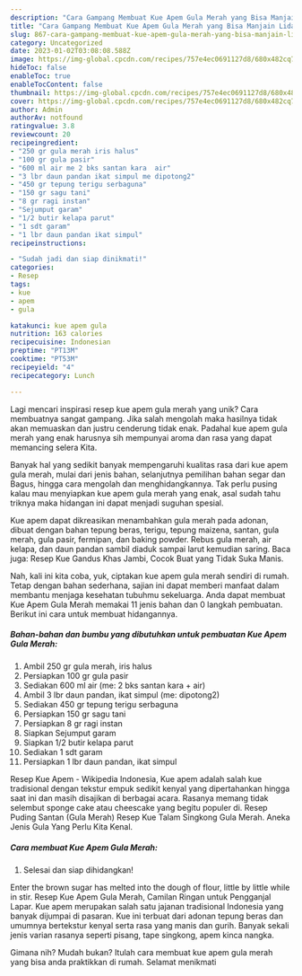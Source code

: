 ```yaml
---
description: "Cara Gampang Membuat Kue Apem Gula Merah yang Bisa Manjain Lidah"
title: "Cara Gampang Membuat Kue Apem Gula Merah yang Bisa Manjain Lidah"
slug: 867-cara-gampang-membuat-kue-apem-gula-merah-yang-bisa-manjain-lidah
category: Uncategorized
date: 2023-01-02T03:08:08.588Z
image: https://img-global.cpcdn.com/recipes/757e4ec0691127d8/680x482cq70/kue-apem-gula-merah-foto-resep-utama.jpg
hideToc: false
enableToc: true
enableTocContent: false
thumbnail: https://img-global.cpcdn.com/recipes/757e4ec0691127d8/680x482cq70/kue-apem-gula-merah-foto-resep-utama.jpg
cover: https://img-global.cpcdn.com/recipes/757e4ec0691127d8/680x482cq70/kue-apem-gula-merah-foto-resep-utama.jpg
author: Admin
authorAv: notfound
ratingvalue: 3.8
reviewcount: 20
recipeingredient:
- "250 gr gula merah iris halus"
- "100 gr gula pasir"
- "600 ml air me 2 bks santan kara  air"
- "3 lbr daun pandan ikat simpul me dipotong2"
- "450 gr tepung terigu serbaguna"
- "150 gr sagu tani"
- "8 gr ragi instan"
- "Sejumput garam"
- "1/2 butir kelapa parut"
- "1 sdt garam"
- "1 lbr daun pandan ikat simpul"
recipeinstructions:

- "Sudah jadi dan siap dinikmati!"
categories:
- Resep
tags:
- kue
- apem
- gula

katakunci: kue apem gula 
nutrition: 163 calories
recipecuisine: Indonesian
preptime: "PT13M"
cooktime: "PT53M"
recipeyield: "4"
recipecategory: Lunch

---
```





Lagi mencari inspirasi resep kue apem gula merah yang unik? Cara membuatnya sangat gampang. Jika salah mengolah maka hasilnya tidak akan memuaskan dan justru cenderung tidak enak. Padahal kue apem gula merah yang enak harusnya sih mempunyai aroma dan rasa yang dapat memancing selera Kita.





Banyak hal yang sedikit banyak mempengaruhi kualitas rasa dari kue apem gula merah, mulai dari jenis bahan, selanjutnya pemilihan bahan segar dan Bagus, hingga cara mengolah dan menghidangkannya. Tak perlu pusing kalau mau menyiapkan kue apem gula merah yang enak,      asal sudah tahu triknya maka hidangan ini dapat menjadi suguhan spesial.














Kue apem dapat dikreasikan menambahkan gula merah pada adonan, dibuat dengan bahan tepung beras, terigu, tepung maizena, santan, gula merah, gula pasir, fermipan, dan baking powder. Rebus gula merah, air kelapa, dan daun pandan sambil diaduk sampai larut kemudian saring. Baca juga: Resep Kue Gandus Khas Jambi, Cocok Buat yang Tidak Suka Manis.






Nah, kali ini kita coba, yuk, ciptakan kue apem gula merah sendiri di rumah. Tetap dengan bahan sederhana, sajian ini dapat memberi manfaat dalam membantu menjaga kesehatan tubuhmu sekeluarga. Anda dapat membuat Kue Apem Gula Merah memakai 11 jenis bahan dan 0 langkah pembuatan. Berikut ini cara untuk membuat hidangannya.

<!--inarticleads1-->

##### Bahan-bahan dan bumbu yang dibutuhkan untuk pembuatan Kue Apem Gula Merah:

1. Ambil 250 gr gula merah, iris halus
1. Persiapkan 100 gr gula pasir
1. Sediakan 600 ml air (me: 2 bks santan kara + air)
1. Ambil 3 lbr daun pandan, ikat simpul (me: dipotong2)
1. Sediakan 450 gr tepung terigu serbaguna
1. Persiapkan 150 gr sagu tani
1. Persiapkan 8 gr ragi instan
1. Siapkan Sejumput garam
1. Siapkan 1/2 butir kelapa parut
1. Sediakan 1 sdt garam
1. Persiapkan 1 lbr daun pandan, ikat simpul


Resep Kue Apem - Wikipedia Indonesia, Kue apem adalah salah kue tradisional dengan tekstur empuk sedikit kenyal yang dipertahankan hingga saat ini dan masih disajikan di berbagai acara. Rasanya memang tidak selembut sponge cake atau cheescake yang begitu populer di. Resep Puding Santan (Gula Merah) Resep Kue Talam Singkong Gula Merah. Aneka Jenis Gula Yang Perlu Kita Kenal. 

<!--inarticleads2-->

##### Cara membuat Kue Apem Gula Merah:


1. Selesai dan siap dihidangkan!

Enter the brown sugar has melted into the dough of flour, little by little while in stir. Resep Kue Apem Gula Merah, Camilan Ringan untuk Pengganjal Lapar. Kue apem merupakan salah satu jajanan tradisional Indonesia yang banyak dijumpai di pasaran. Kue ini terbuat dari adonan tepung beras dan umumnya bertekstur kenyal serta rasa yang manis dan gurih. Banyak sekali jenis varian rasanya seperti pisang, tape singkong, apem kinca nangka. 

Gimana nih? Mudah bukan? Itulah cara membuat kue apem gula merah yang bisa anda praktikkan di rumah. Selamat menikmati
